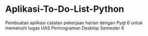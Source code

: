 # Aplikasi-To-Do-List-Python
Pembuatan aplikasi catatan pekerjaan harian dengan Pyqt 6 untuk memenuhi tugas UAS Pemrograman Desktop Semester 6
